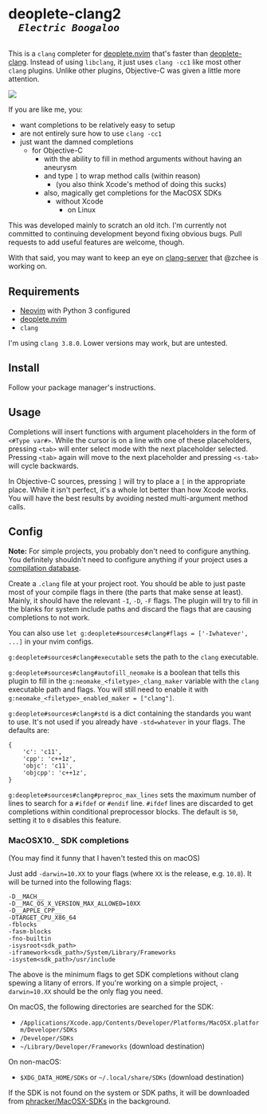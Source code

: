 <h1>deoplete-clang2<br>
&nbsp;&nbsp;&nbsp;<sup><em><code>Electric Boogaloo</code></em></sup></h1>

This is a `clang` completer for [deoplete.nvim][] that's faster than
[deoplete-clang][].  Instead of using `libclang`, it just uses `clang -cc1`
like most other `clang` plugins.  Unlike other plugins, Objective-C was given a
little more attention.

![](https://cloud.githubusercontent.com/assets/111942/21212064/1851c006-c257-11e6-83a4-a3a96482ceaf.gif)

If you are like me, you:

- want completions to be relatively easy to setup
- are not entirely sure how to use `clang -cc1`
- just want the damned completions
  - for Objective-C
    - with the ability to fill in method arguments without having an aneurysm
    - and type `]` to wrap method calls (within reason)
      - (you also think Xcode's method of doing this sucks)
    - also, magically get completions for the MacOSX SDKs
      - without Xcode
        - on Linux

This was developed mainly to scratch an old itch.  I'm currently not committed
to continuing development beyond fixing obvious bugs.  Pull requests to add
useful features are welcome, though.

With that said, you may want to keep an eye on [clang-server][] that @zchee is
working on.

## Requirements

- [Neovim][] with Python 3 configured
- [deoplete.nvim][]
- `clang`

I'm using `clang 3.8.0`.  Lower versions may work, but are untested.


## Install

Follow your package manager's instructions.


## Usage

Completions will insert functions with argument placeholders in the form of
`<#Type var#>`.  While the cursor is on a line with one of these placeholders,
pressing `<tab>` will enter select mode with the next placeholder selected.
Pressing `<tab>` again will move to the next placeholder and pressing `<s-tab>`
will cycle backwards.

In Objective-C sources, pressing `]` will try to place a `[` in the appropriate
place.  While it isn't perfect, it's a whole lot better than how Xcode works.
You will have the best results by avoiding nested multi-argument method calls.


## Config

**Note:** For simple projects, you probably don't need to configure anything.  You
definitely shouldn't need to configure anything if your project uses a
[compilation database][].

Create a `.clang` file at your project root.  You should be able to just paste
most of your compile flags in there (the parts that make sense at least).
Mainly, it should have the relevant `-I`, `-D`, `-F` flags.  The plugin will
try to fill in the blanks for system include paths and discard the flags that
are causing completions to not work.

You can also use `let g:deoplete#sources#clang#flags = ['-Iwhatever', ...]` in
your nvim configs.

`g:deoplete#sources#clang#executable` sets the path to the `clang` executable.

`g:deoplete#sources#clang#autofill_neomake` is a boolean that tells this plugin
to fill in the `g:neomake_<filetype>_clang_maker` variable with the `clang`
executable path and flags.  You will still need to enable it with
`g:neomake_<filetype>_enabled_maker = ["clang"]`.

`g:deoplete#sources#clang#std` is a dict containing the standards you want to
use.  It's not used if you already have `-std=whatever` in your flags.  The
defaults are:

```
{
    'c': 'c11',
    'cpp': 'c++1z',
    'objc': 'c11',
    'objcpp': 'c++1z',
}
```

`g:deoplete#sources#clang#preproc_max_lines` sets the maximum number of lines to
search for a `#ifdef` or `#endif` line.  `#ifdef` lines are discarded to get
completions within conditional preprocessor blocks.  The default is `50`,
setting it to `0` disables this feature.

### MacOSX10.`_` SDK completions

(You may find it funny that I haven't tested this on macOS)

Just add `-darwin=10.XX` to your flags (where `XX` is the release, e.g.
`10.8`).  It will be turned into the following flags:

```
-D__MACH__
-D__MAC_OS_X_VERSION_MAX_ALLOWED=10XX
-D__APPLE_CPP__
-DTARGET_CPU_X86_64
-fblocks
-fasm-blocks
-fno-builtin
-isysroot<sdk_path>
-iframework<sdk_path>/System/Library/Frameworks
-isystem<sdk_path>/usr/include
```

The above is the minimum flags to get SDK completions without clang spewing a
litany of errors.  If you're working on a simple project, `-darwin=10.XX`
should be the only flag you need.

On macOS, the following directories are searched for the SDK:

- `/Applications/Xcode.app/Contents/Developer/Platforms/MacOSX.platform/Developer/SDKs`
- `/Developer/SDKs`
- `~/Library/Developer/Frameworks` (download destination)

On non-macOS:

- `$XDG_DATA_HOME/SDKs` or `~/.local/share/SDKs` (download destination)

If the SDK is not found on the system or SDK paths, it will be downloaded from
[phracker/MacOSX-SDKs][] in the background.


[deoplete.nvim]: https://github.com/Shougo/deoplete.nvim
[deoplete-clang]: https://github.com/zchee/deoplete-clang
[clang-server]: https://github.com/zchee/clang-server
[Neovim]: https://github.com/neovim/neovim
[compilation database]: http://clang.llvm.org/docs/JSONCompilationDatabase.html
[phracker/MacOSX-SDKs]: https://github.com/phracker/MacOSX-SDKs
